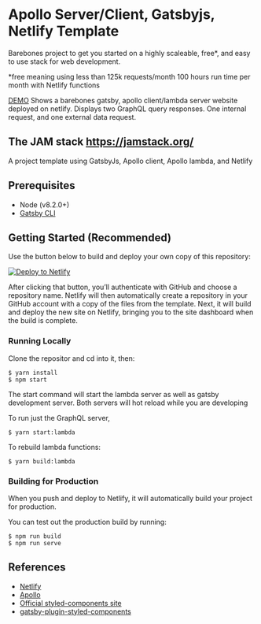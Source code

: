 # Apollo Server/Client, Gatsbyjs, Netlify Template

Barebones project to get you started on a highly scaleable, free\*, and easy to use stack for web development.

\*free meaning using less than 125k requests/month 100 hours run time per month with Netlify functions

[DEMO](https://goofy-albattani-deb43e.netlify.com/)
Shows a barebones gatsby, apollo client/lambda server website deployed on netlify.
Displays two GraphQL query responses. One internal request, and one external data request.

## The JAM stack https://jamstack.org/

A project template using GatsbyJs, Apollo client, Apollo lambda, and Netlify

## Prerequisites

- Node (v8.2.0+)
- [Gatsby CLI](https://www.gatsbyjs.org/docs/)

## Getting Started (Recommended)

Use the button below to build and deploy your own copy of this repository:

<a href="https://app.netlify.com/start/deploy?repository=https://github.com/Tyler-Churchill/Gatsbyjs-Apollo-Lambda-Template"><img src="https://www.netlify.com/img/deploy/button.svg" alt="Deploy to Netlify"></a>

After clicking that button, you’ll authenticate with GitHub and choose a repository name. Netlify will then automatically create a repository in your GitHub account with a copy of the files from the template. Next, it will build and deploy the new site on Netlify, bringing you to the site dashboard when the build is complete.

### Running Locally

Clone the repositor and cd into it, then:

```
$ yarn install
$ npm start
```

The start command will start the lambda server as well as gatsby development server. Both servers will
hot reload while you are developing

To run just the GraphQL server,

```
$ yarn start:lambda
```

To rebuild lambda functions:

```
$ yarn build:lambda
```

### Building for Production

When you push and deploy to Netlify, it will automatically build your project for production.

You can test out the production build by running:

```
$ npm run build
$ npm run serve
```

## References

- [Netlify](https://www.netlify.com/)
- [Apollo](https://www.apollographql.com/)
- [Official styled-components site](https://www.styled-components.com/)
- [gatsby-plugin-styled-components](https://www.gatsbyjs.org/packages/gatsby-plugin-styled-components/)
